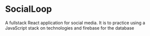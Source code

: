 # SocialLoop
A fullstack React application for social media. It is to practice using a JavaScript stack on technologies and firebase for the database
